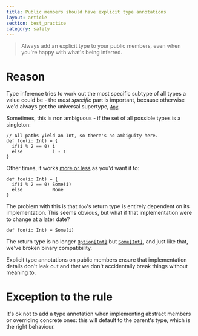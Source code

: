 ```yaml
---
title: Public members should have explicit type annotations
layout: article
section: best_practice
category: safety
---
```


> Always add an explicit type to your public members, even when you're happy with what's being inferred.

# Reason

Type inference tries to work out the most specific subtype of all types a value could be - the _most specific_ part is important, because otherwise we'd always get the universal supertype, [`Any`].

Sometimes, this is non ambiguous - if the set of all possible types is a singleton:

```tut:book
// All paths yield an Int, so there's no ambiguity here.
def foo(i: Int) = {
  if(i % 2 == 0) i
  else           i - 1
}
```

Other times, it works [more or less](./adt_type_inference.html) as you'd want it to:

```tut:book
def foo(i: Int) = {
  if(i % 2 == 0) Some(i)
  else           None
}
```

The problem with this is that `foo`'s return type is entirely dependent on its implementation. This seems obvious, but what if that implementation were to change at a later date?

```tut:book
def foo(i: Int) = Some(i)
```

The return type is no longer [`Option[Int]`][`Option`] but [`Some[Int]`][`Some`], and just like that, we've broken binary compatibility.

Explicit type annotations on public members ensure that implementation details don't leak out and that we don't accidentally break things without meaning to.

# Exception to the rule

It's ok not to add a type annotation when implementing abstract members or overriding concrete ones: this will default to the parent's type, which is the right behaviour.


[`Option`]:https://www.scala-lang.org/api/2.12.8/scala/Option.html
[`Some`]:https://www.scala-lang.org/api/2.12.8/scala/Some.html
[`Any`]:https://www.scala-lang.org/api/2.12.8/scala/Any.html
